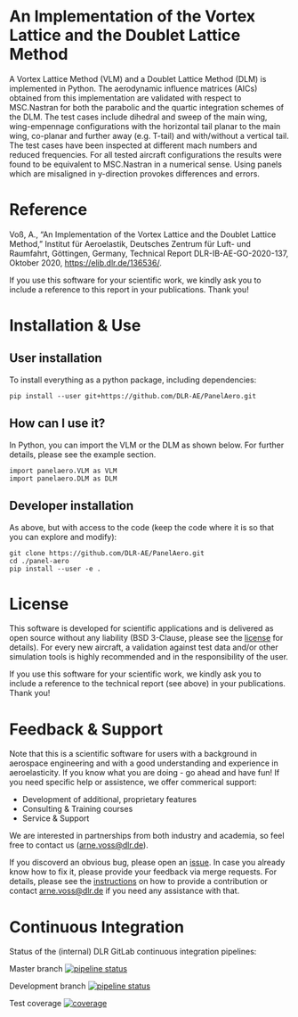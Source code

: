 # An Implementation of the Vortex Lattice and the Doublet Lattice Method
A Vortex Lattice Method (VLM) and a Doublet Lattice Method (DLM) is implemented in Python. The aerodynamic influence matrices (AICs) obtained from this implementation are validated with respect to MSC.Nastran for both the parabolic and the quartic integration schemes of the DLM. The test cases include dihedral and sweep of the main wing, wing-empennage configurations with the horizontal tail planar to the main wing, co-planar and further away (e.g. T-tail) and with/without a vertical tail. The test cases have been inspected at different mach numbers and reduced frequencies. For all tested aircraft configurations the results were found to be equivalent to MSC.Nastran in a numerical sense. Using panels which are misaligned in y-direction provokes differences and errors.

# Reference
Voß, A., “An Implementation of the Vortex Lattice and the Doublet Lattice Method,” Institut für Aeroelastik, Deutsches Zentrum für Luft- und Raumfahrt, Göttingen, Germany, Technical Report DLR-IB-AE-GO-2020-137, Oktober 2020, https://elib.dlr.de/136536/.

If you use this software for your scientific work, we kindly ask you to include a reference to this report in your publications. Thank you!

# Installation & Use
## User installation 
To install everything as a python package, including dependencies:

```
pip install --user git+https://github.com/DLR-AE/PanelAero.git
```
## How can I use it?

In Python, you can import the VLM or the DLM as shown below. For further details, please see the example section.

```
import panelaero.VLM as VLM
import panelaero.DLM as DLM
```

## Developer installation 
As above, but with access to the code (keep the code where it is so that you can explore and modify):

```
git clone https://github.com/DLR-AE/PanelAero.git
cd ./panel-aero
pip install --user -e . 
```

# License
This software is developed for scientific applications and is delivered as open source without any liability (BSD 3-Clause, please see the [license](LICENSE) for details). For every new aircraft, a validation against test data and/or other simulation tools is highly recommended and in the responsibility of the user. 

If you use this software for your scientific work, we kindly ask you to include a reference to the technical report (see above) in your publications. Thank you!

# Feedback & Support
Note that this is a scientific software for users with a background in aerospace engineering and with a good understanding and experience in aeroelasticity. If you know what you are doing - go ahead and have fun! If you need specific help or assistence, we offer commerical support:
- Development of additional, proprietary features
- Consulting & Training courses
- Service & Support

We are interested in partnerships from both industry and academia, so feel free to contact us (arne.voss@dlr.de).

If you discoverd an obvious bug, please open an [issue](https://github.com/DLR-AE/PanelAero/issues). In case you already know how to fix it, please provide your feedback via merge requests. For details, please see the [instructions](CONTRIBUTING.md) on how to provide a contribution or contact arne.voss@dlr.de if you need any assistance with that.

# Continuous Integration
Status of the (internal) DLR GitLab continuous integration pipelines:

Master branch [![pipeline status](https://gitlab.dlr.de/loads-kernel/panel-aero/badges/master/pipeline.svg)](https://gitlab.dlr.de/loads-kernel/panel-aero/-/commits/master)

Development branch [![pipeline status](https://gitlab.dlr.de/loads-kernel/panel-aero/badges/devel/pipeline.svg)](https://gitlab.dlr.de/loads-kernel/panel-aero/-/commits/devel)

Test coverage [![coverage](https://gitlab.dlr.de/loads-kernel/panel-aero/badges/master/coverage.svg)](https://loads-kernel.pages.gitlab.dlr.de/panel-aero/coverage/)